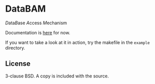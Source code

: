 DataBAM
=======

*D*ata*B*ase *A*ccess *M*echanism

Documentation is [here](http://godoc.org/github.com/BugHerd/databam) for now.

If you want to take a look at it in action, try the makefile in the `example`
directory.

License
-------

3-clause BSD. A copy is included with the source.

